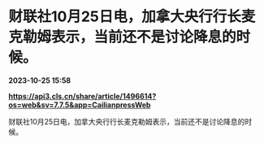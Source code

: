 # 财联社10月25日电，加拿大央行行长麦克勒姆表示，当前还不是讨论降息的时候。

**2023-10-25 15:58**

**https://api3.cls.cn/share/article/1496614?os=web&sv=7.7.5&app=CailianpressWeb**

财联社10月25日电，加拿大央行行长麦克勒姆表示，当前还不是讨论降息的时候。